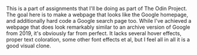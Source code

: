 This is a part of assignments that I'll be doing as part of The Odin Project. The goal here is to make a webpage that looks like the Google homepage, and additionally hard code a Google search page too. While I've achieved a webpage that does look remarkably similar to an archive version of Google from 2019, it's obviously far from perfect. It lacks several hover effects, proper text coloration, some other font effects et al, but I feel all in all it is a good visual clone.

